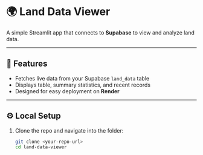 # 🌍 Land Data Viewer

A simple Streamlit app that connects to **Supabase** to view and analyze land data.

---

## 🧠 Features
- Fetches live data from your Supabase `land_data` table  
- Displays table, summary statistics, and recent records  
- Designed for easy deployment on **Render**

---

## ⚙️ Local Setup

1. Clone the repo and navigate into the folder:
   ```bash
   git clone <your-repo-url>
   cd land-data-viewer
